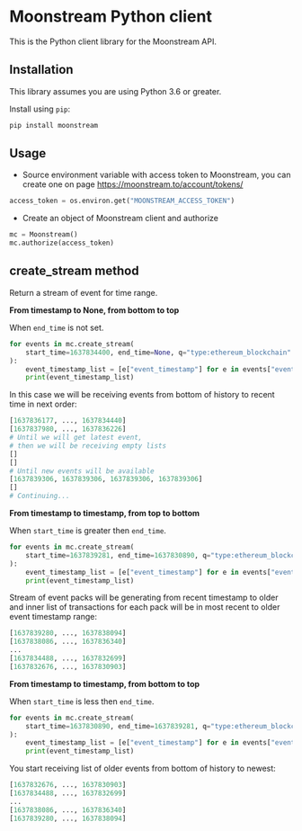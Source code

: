 # Moonstream Python client

This is the Python client library for the Moonstream API.

## Installation

This library assumes you are using Python 3.6 or greater.

Install using `pip`:

```bash
pip install moonstream
```

## Usage

-   Source environment variable with access token to Moonstream, you can create one on page https://moonstream.to/account/tokens/

```python
access_token = os.environ.get("MOONSTREAM_ACCESS_TOKEN")
```

-   Create an object of Moonstream client and authorize

```python
mc = Moonstream()
mc.authorize(access_token)
```

## create_stream method

Return a stream of event for time range.

**From timestamp to None, from bottom to top**

When `end_time` is not set.

```python
for events in mc.create_stream(
    start_time=1637834400, end_time=None, q="type:ethereum_blockchain"
):
    event_timestamp_list = [e["event_timestamp"] for e in events["events"]]
    print(event_timestamp_list)
```

In this case we will be receiving events from bottom of history to recent time in next order:

```python
[1637836177, ..., 1637834440]
[1637837980, ..., 1637836226]
# Until we will get latest event,
# then we will be receiving empty lists
[]
[]
# Until new events will be available
[1637839306, 1637839306, 1637839306, 1637839306]
[]
# Continuing...
```

**From timestamp to timestamp, from top to bottom**

When `start_time` is greater then `end_time`.

```python
for events in mc.create_stream(
    start_time=1637839281, end_time=1637830890, q="type:ethereum_blockchain"
):
    event_timestamp_list = [e["event_timestamp"] for e in events["events"]]
    print(event_timestamp_list)
```

Stream of event packs will be generating from recent timestamp to older and inner list of transactions for each pack will be in most recent to older event timestamp range:

```python
[1637839280, ..., 1637838094]
[1637838086, ..., 1637836340]
...
[1637834488, ..., 1637832699]
[1637832676, ..., 1637830903]
```

**From timestamp to timestamp, from bottom to top**

When `start_time` is less then `end_time`.

```python
for events in mc.create_stream(
    start_time=1637830890, end_time=1637839281, q="type:ethereum_blockchain"
):
    event_timestamp_list = [e["event_timestamp"] for e in events["events"]]
    print(event_timestamp_list)
```

You start receiving list of older events from bottom of history to newest:

```python
[1637832676, ..., 1637830903]
[1637834488, ..., 1637832699]
...
[1637838086, ..., 1637836340]
[1637839280, ..., 1637838094]
```

